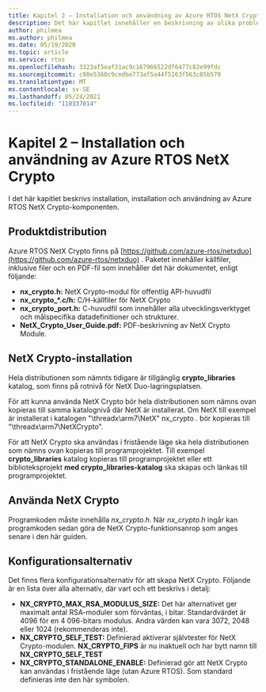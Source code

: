 ```yaml
---
title: Kapitel 2 – Installation och användning av Azure RTOS NetX Crypto
description: Det här kapitlet innehåller en beskrivning av olika problem som rör installation, installation och användning av NetX Crypto-komponenten.
author: philmea
ms.author: philmea
ms.date: 05/19/2020
ms.topic: article
ms.service: rtos
ms.openlocfilehash: 3323af5eaf31ac9c167966522df6477c82e99fdc
ms.sourcegitcommit: c98e5360c9cedbe773af5a44f5163f563c85b570
ms.translationtype: MT
ms.contentlocale: sv-SE
ms.lasthandoff: 05/24/2021
ms.locfileid: "110337014"
---
```

# <a name="chapter-2---installation-and-use-of-azure-rtos-netx-crypto"></a>Kapitel 2 – Installation och användning av Azure RTOS NetX Crypto

I det här kapitlet beskrivs installation, installation och användning av Azure RTOS NetX Crypto-komponenten.

## <a name="product-distribution"></a>Produktdistribution

Azure RTOS NetX Crypto finns på [https://github.com/azure-rtos/netxduo](https://github.com/azure-rtos/netxduo) . Paketet innehåller källfiler, inklusive filer och en PDF-fil som innehåller det här dokumentet, enligt följande:

- **nx_crypto.h:** NetX Crypto-modul för offentlig API-huvudfil
- **nx_crypto_*.c/h:** C/H-källfiler för NetX Crypto
- **nx_crypto_port.h:** C-huvudfil som innehåller alla utvecklingsverktyget och målspecifika datadefinitioner och strukturer.
- **NetX_Crypto_User_Guide.pdf:** PDF-beskrivning av NetX Crypto Module.

## <a name="netx-crypto-installation"></a>NetX Crypto-installation

Hela distributionen som nämnts tidigare är tillgänglig **crypto_libraries** katalog, som finns på rotnivå för NetX Duo-lagringsplatsen.

För att kunna använda NetX Crypto bör hela distributionen som nämns ovan kopieras till samma katalognivå där NetX är installerat. Om NetX till exempel är installerat i katalogen "\threadx\arm7\NetX" nx_crypto *.* bör kopieras till "\threadx\arm7\NetXCrypto".

För att NetX Crypto ska användas i fristående läge ska hela distributionen som nämns ovan kopieras till programprojektet. Till exempel **crypto_libraries** katalog kopieras till programprojektet eller ett biblioteksprojekt **med crypto_libraries-katalog** ska skapas och länkas till programprojektet. 

## <a name="using-netx-crypto"></a>Använda NetX Crypto

Programkoden måste innehålla *nx_crypto.h*.  När *nx_crypto.h* ingår kan programkoden sedan göra de NetX Crypto-funktionsanrop som anges senare i den här guiden.

## <a name="configuration-options"></a>Konfigurationsalternativ

Det finns flera konfigurationsalternativ för att skapa NetX Crypto. Följande är en lista över alla alternativ, där vart och ett beskrivs i detalj:

- **NX_CRYPTO_MAX_RSA_MODULUS_SIZE:** Det här alternativet ger maximalt antal RSA-moduler som förväntas, i bitar. Standardvärdet är 4096 för en 4 096-bitars modulus. Andra värden kan vara 3072, 2048 eller 1024 (rekommenderas inte).
- **NX_CRYPTO_SELF_TEST:** Definierad aktiverar självtester för NetX Crypto-modulen. **NX_CRYPTO_FIPS** är nu inaktuell och har bytt namn till **NX_CRYPTO_SELF_TEST**
- **NX_CRYPTO_STANDALONE_ENABLE:** Definierad gör att NetX Crypto kan användas i fristående läge (utan Azure RTOS). Som standard definieras inte den här symbolen.
